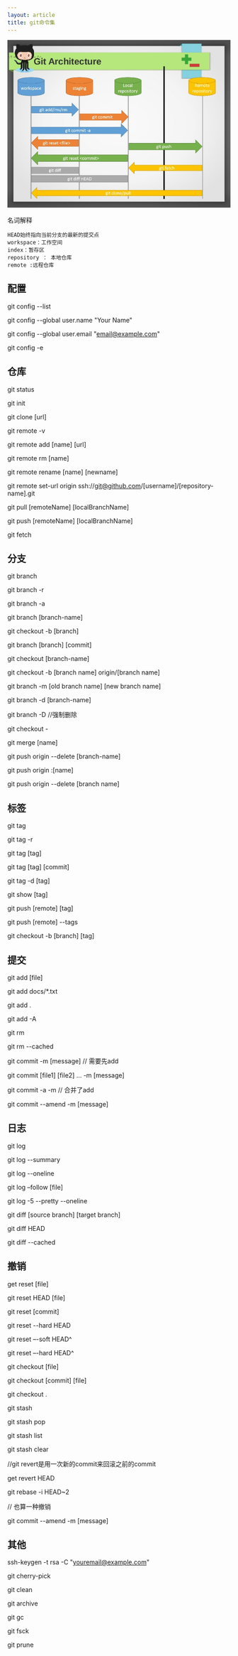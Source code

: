 ```yaml
---
layout: article
title: git命令集
---
```


![](/images/git-arch.jpg)


名词解释

```
HEAD始终指向当前分支的最新的提交点
workspace：工作空间
index：暂存区
repository ： 本地仓库
remote :远程仓库
```


## 配置

git config --list

git config --global user.name "Your Name"

git config --global user.email "email@example.com"

git config -e


## 仓库

git status

git init

git clone [url]

git remote -v

git remote add [name] [url]

git remote rm [name]

git remote rename [name] [newname]

git remote set-url origin ssh://git@github.com/[username]/[repository-name].git


git pull [remoteName] [localBranchName]

git push [remoteName] [localBranchName]


git fetch



## 分支

git branch

git branch -r

git branch -a

git branch [branch-name]

git checkout -b [branch]

git branch [branch] [commit]

git checkout [branch-name]

git checkout -b [branch name] origin/[branch name]

git branch -m [old branch name] [new branch name]

git branch -d [branch-name]

git branch -D <branch name> //强制删除

git checkout -

git merge [name]

git push origin --delete [branch-name]

git push origin :[name]

git push origin --delete [branch name]


## 标签

git tag

git tag -r

git tag [tag]

git tag [tag] [commit]

git tag -d [tag]

git show [tag]

git push [remote] [tag]

git push [remote] --tags

git checkout -b [branch] [tag]


## 提交

git add [file]

git add docs/*.txt

git add .

git add -A

git rm

git rm --cached <file>

git commit -m [message]  // 需要先add

git commit [file1] [file2] ... -m [message]

git commit -a -m // 合并了add

git commit --amend -m [message]


## 日志

git log

git log --summary

git log --oneline

git log –follow [file]  

git log -5 --pretty --oneline

git diff [source branch] [target branch]

git diff HEAD

git diff --cached  



## 撤销


get reset [file]

git reset HEAD [file]

git reset [commit]

git reset --hard HEAD

git reset –-soft HEAD^

git reset –-hard HEAD^



git checkout [file]

git checkout [commit] [file]

git checkout .




git stash

git stash pop

git stash list

git stash clear


//git revert是用一次新的commit来回滚之前的commit

get revert HEAD 

git rebase -i HEAD~2



// 也算一种撤销

git commit --amend -m [message]


## 其他

ssh-keygen -t rsa -C "youremail@example.com"

git cherry-pick

git clean

git archive

git gc

git fsck

git prune


